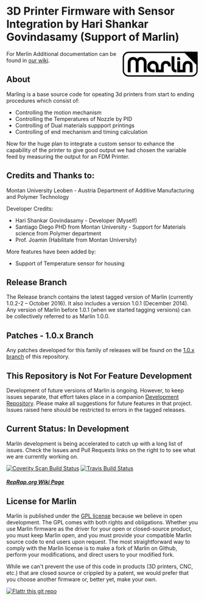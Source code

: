 # 3D Printer Firmware with Sensor Integration by Hari Shankar Govindasamy (Support of Marlin)
<img align="right" src="Documentation/Logo/Marlin%20Logo%20GitHub.png" />

For Merlin Additional documentation can be found in [our wiki](https://github.com/MarlinFirmware/Marlin/wiki/Main-Page).


## About
Marling is a base source code for opeating 3d printers from start to ending procedures which consist of:
- Controlling the motion mechanism
- Controlling the Temperatures of Nozzle by PID
- Controlling of Dual materials suppport printings
- Controlling of end mechanism and timing calculation

Now for the huge plan to integrate a custom sensor to exhance the capability of the printer to give good output 
we had chosen the variable feed by measuring the output for an FDM Printer.

## Credits and Thanks to:
Montan University Leoben - Austria
Department of Additive Manufacturing and Polymer Technology

Developer Credits:
 - Hari Shankar Govindasamy - Developer (Myself)
 - Santiago Diego PHD from Montan University - Support for Materials science from Polymer department
 - Prof. Joamin (Habilitate from Montan University)

More features have been added by:
  - Support of Temperature sensor for housing


## Release Branch

The Release branch contains the latest tagged version of Marlin (currently 1.0.2-2 – October 2016). It also includes a version 1.0.1 (December 2014). Any version of Marlin before 1.0.1 (when we started tagging versions) can be collectively referred to as Marlin 1.0.0.

## Patches - 1.0.x Branch

Any patches developed for this family of releases will be found on the [1.0.x branch](https://github.com/MarlinFirmware/Marlin/tree/1.0.x) of this repository.

## This Repository is Not For Feature Development

Development of future versions of Marlin is ongoing. However, to keep issues separate, that effort takes place in a companion [Development Repository](https://github.com/MarlinFirmware/MarlinDev/). Please make all suggestions for future features in that project. Issues raised here should be restricted to errors in the tagged releases.

## Current Status: In Development

Marlin development is being accelerated to catch up with a long list of issues. Check the Issues and Pull Requests links on the right to to see what we are currently working on.

[![Coverity Scan Build Status](https://scan.coverity.com/projects/2224/badge.svg)](https://scan.coverity.com/projects/2224)
[![Travis Build Status](https://travis-ci.org/MarlinFirmware/Marlin.svg)](https://travis-ci.org/MarlinFirmware/Marlin)

##### [RepRap.org Wiki Page](http://reprap.org/wiki/Marlin)


## License for Marlin

Marlin is published under the [GPL license](/COPYING.md) because we believe in open development. The GPL comes with both rights and obligations. Whether you use Marlin firmware as the driver for your open or closed-source product, you must keep Marlin open, and you must provide your compatible Marlin source code to end users upon request. The most straightforward way to comply with the Marlin license is to make a fork of Marlin on Github, perform your modifications, and direct users to your modified fork.

While we can't prevent the use of this code in products (3D printers, CNC, etc.) that are closed source or crippled by a patent, we would prefer that you choose another firmware or, better yet, make your own.

[![Flattr this git repo](http://api.flattr.com/button/flattr-badge-large.png)](https://flattr.com/submit/auto?user_id=ErikZalm&url=https://github.com/MarlinFirmware/Marlin&title=Marlin&language=&tags=github&category=software)
